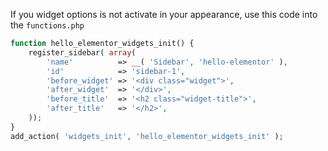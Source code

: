 If you widget options is not activate in your appearance, use this code into the  `functions.php`
```php
function hello_elementor_widgets_init() {
    register_sidebar( array(
        'name'          => __( 'Sidebar', 'hello-elementor' ),
        'id'            => 'sidebar-1',
        'before_widget' => '<div class="widget">',
        'after_widget'  => '</div>',
        'before_title'  => '<h2 class="widget-title">',
        'after_title'   => '</h2>',
    ));
}
add_action( 'widgets_init', 'hello_elementor_widgets_init' );

```